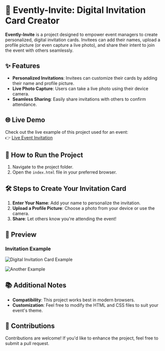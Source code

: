 # 🎉 Evently-Invite: Digital Invitation Card Creator

**Evently-Invite** is a project designed to empower event managers to create personalized, digital invitation cards. Invitees can add their names, upload a profile picture (or even capture a live photo), and share their intent to join the event with others seamlessly.

## ✨ Features

- **Personalized Invitations**: Invitees can customize their cards by adding their name and profile picture.
- **Live Photo Capture**: Users can take a live photo using their device camera.
- **Seamless Sharing**: Easily share invitations with others to confirm attendance.

## 🌐 Live Demo

Check out the live example of this project used for an event:  
👉 [Live Event Invitation](https://evently-invite.akshaygelani.me)

## 🚀 How to Run the Project

1. Navigate to the project folder.
2. Open the `index.html` file in your preferred browser.

## 🛠️ Steps to Create Your Invitation Card

1. **Enter Your Name**: Add your name to personalize the invitation.
2. **Upload a Profile Picture**: Choose a photo from your device or use the camera.
3. **Share**: Let others know you're attending the event!

## 👀 Preview

### Invitation Example

![Digital Invitation Card Example](https://github.com/akshaygelani/Sarasiya-Pariwar-Invitation-Card/assets/40865534/f59bb258-9954-40e8-8569-a752ade8ddda)

![Another Example](https://github.com/akshaygelani/Sarasiya-Pariwar-Invitation-Card/assets/40865534/4e26859d-aef8-4cf8-9ec4-202c180d56a0)

## 📚 Additional Notes

- **Compatibility**: This project works best in modern browsers.
- **Customization**: Feel free to modify the HTML and CSS files to suit your event's theme.

## 🤝 Contributions

Contributions are welcome! If you'd like to enhance the project, feel free to submit a pull request.
